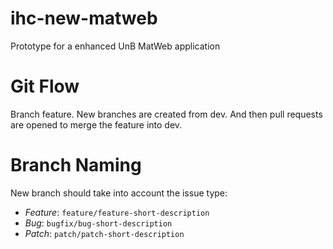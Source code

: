# ihc-new-matweb
Prototype for a enhanced UnB MatWeb application

# Git Flow

Branch feature. New branches are created from dev. And then pull requests are opened to merge the feature into dev. 

# Branch Naming

New branch should take into account the issue type:
- *Feature*: `feature/feature-short-description`
- *Bug*: `bugfix/bug-short-description`
- *Patch*: `patch/patch-short-description`
